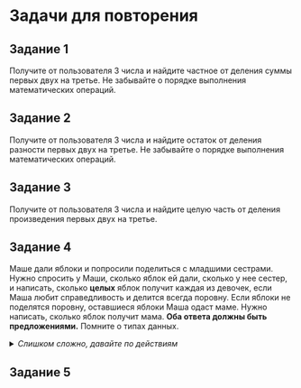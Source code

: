 # Задачи для повторения

## Задание 1

Получите от пользователя 3 числа и найдите частное от деления суммы первых двух на третье. Не забывайте о порядке выполнения математических операций.

## Задание 2

Получите от пользователя 3 числа и найдите остаток от деления разности первых двух на третье. Не забывайте о порядке выполнения математических операций.

## Задание 3

Получите от пользователя 3 числа и найдите целую часть от деления произведения первых двух на третье.

## Задание 4

Маше дали яблоки и попросили поделиться с младшими сестрами. Нужно спросить у Маши, сколько яблок ей дали, сколько у нее сестер, и написать, сколько **целых** яблок получит каждая из девочек, если Маша любит справедливость и делится всегда поровну. Если яблоки не поделятся поровну, оставшиеся яблоки Маша одаст маме. Нужно написать, сколько яблок получит мама. **Оба ответа должны быть предложениями.** Помните о типах данных.

<details>
	<summary>
		<i>Слишком сложно, давайте по действиям</i>
	</summary>

	1. Первым делом нужно узнать, сколько Маше дали яблок и сколько у нее сестер.

	2. Второе действие - поделить яблоки поровну так, чтобы их не пришлось резать.
	Это действие - получение целочисленной части от деления. Для него есть отдельный 
	оператор, найдите его в конспекте урока или в материале для повторения. 
	Результат этого действия нужно записать в переменную.

	3. Третье действие - получить остаток от того же деления. Это делаем 
	отдельной строкой кода, специальным оператором (его тоже найдите в теории).
	Результат записываем в переменную.

	4. Четвертое действие - вывести ответы. Это две функции print(), 
	в каждой из которых нужно "сложить" результат вычислений и часть предложения. 
	Для этого результат выисления нужно привести к строковому типу данных, 
	а потом оператором "+" сложить с остальной частью ответа.
</details>

## Задание 5

